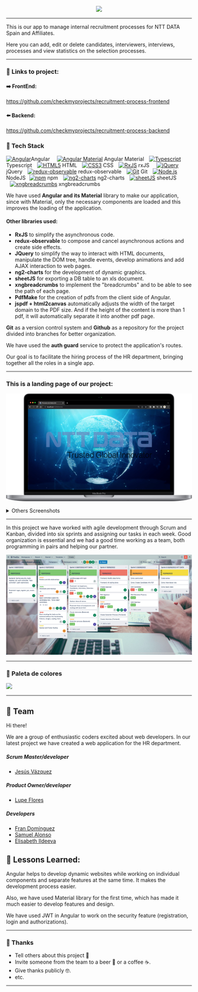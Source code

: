 <p align="center">
<img src="src/assets/img/Logo_Team_Project.png"/>
</p>

---

This is our app to manage internal recruitment processes for NTT DATA Spain and Affiliates. 

Here you can add, edit or delete candidates, interviewers, interviews, processes and view statistics on the selection processes.

---

### :link: **Links to project:** 
#### :arrow_right: FrontEnd: 
https://github.com/checkmyprojects/recruitment-process-frontend

#### :arrow_left: Backend: 
https://github.com/checkmyprojects/recruitment-process-backend

###  :space_invader: Tech Stack

<a href="https://angular.io/" target="_blank" title="Angular"><img src="https://github.com/get-icon/geticon/raw/master/icons/angular-icon.svg" alt="Angular" width="40px" height="40px"></a><span style="margin-right: 15px">Angular</span> <a href="https://material.angular.io/" target="_blank" title="Angular Material"><img src="https://steemitimages.com/0x0/https://s3-us-west-2.amazonaws.com/steemhunt/production/steemhunt/2021-01-02/0cb920e2-Angular-Material.png" alt="Angular Material" width="50px" height="40px"></a><span style="margin-right: 10px"> Angular Material</span> <a href="https://www.typescriptlang.org/" target="_blank" title="Typescript"><img src="https://github.com/get-icon/geticon/raw/master/icons/typescript-icon.svg" alt="Typescript" width="40px" height="40px"></a><span style="margin-right: 10px"> Typescript</span> <a href="https://www.w3.org/TR/html5/" target="_blank" title="HTML5"><img src="https://github.com/get-icon/geticon/raw/master/icons/html-5.svg" alt="HTML5" width="40px" height="40px"></a><span style="margin-right: 10px"> HTML</span> <a href="https://www.w3.org/TR/CSS/" target="_blank" title="CSS3"><img src="https://github.com/get-icon/geticon/raw/master/icons/css-3.svg" alt="CSS3" width="40px" height="40px"></a><span style="margin-right: 10px"> CSS</span> <a href="https://rxjs.dev/" target="_blank" title="RxJS"><img src="https://github.com/get-icon/geticon/raw/master/icons/reactivex.svg" alt="RxJS" width="40px" height="40px"></a><span style="margin-right: 15px"> rxJS</span> <a href="https://jquery.com/" target="_blank" title="jQuery"><img src="https://github.com/get-icon/geticon/raw/master/icons/jquery-icon.svg" alt="jQuery" width="40px" height="40px"></a><span style="margin-right: 10px"> jQuery</span> <a href="https://github.com/redux-observable/redux-observable" target="_blank" title="redux-observable"><img src="https://github.com/get-icon/geticon/raw/master/icons/redux-observable.svg" alt="redux-observable" width="40px" height="40px"></a><span style="margin-right: 10px"> redux-observable</span> <a href="https://git-scm.com/" target="_blank" title="Git"><img src="https://github.com/get-icon/geticon/raw/master/icons/git-icon.svg" alt="Git" width="40px" height="40px"></a><span style="margin-right: 10px"> Git</span> <a href="https://nodejs.org/" target="_blank" title="Node.js"><img src="https://github.com/get-icon/geticon/raw/master/icons/nodejs-icon.svg" alt="Node.js" width="40px" height="40px"></a> <span style="margin-right: 10px"></span>NodeJS<a href="https://www.npmjs.com/" style="margin-left: 10px" target="_blank" title="npm"><img src="https://github.com/get-icon/geticon/raw/master/icons/npm.svg" alt="npm" width="40px" height="40px"></a><span style="margin-right: 10px"> npm</span> <a href="https://www.npmjs.com/" target="_blank" title="ng2-charts"><img src="http://www.chartjs.org/img/chartjs-logo.svg" alt="ng2-charts" width="40px" height="40px"></a><span style="margin-right: 10px"> ng2-charts </span> <a href="https://sheetjs.com/" target="_blank" title="sheetJS"><img src="https://sheetjs.com/sketch128.png" alt="sheetJS" width="40px" height="40px"></a><span style="margin-right: 10px"> sheetJS </span> <a href="https://www.npmjs.com/" style="margin-left: 10px" target="_blank" title="xngbreadcrumbs"><img src="https://avatars.githubusercontent.com/u/23525418?v=4?s=100" alt="xngbreadcrumbs" width="40px" height="40px"></a><span style="margin-right: 10px"> xngbreadcrumbs</span>

We have used **Angular and its Material** library to make our application, since with Material, only the necessary components are loaded and this improves the loading of the application.

#### Other libraries used:
- **RxJS** to simplify the asynchronous code.
- **redux-observable** to compose and cancel asynchronous actions and create side effects.
- **JQuery** to simplify the way to interact with HTML documents, manipulate the DOM tree, handle events, develop animations and add AJAX interaction to web pages.
- **ng2-charts** for the development of dynamic graphics.
- **sheetJS** for exporting a DB table to an xls document.
- **xngbreadcrumbs** to implement the "breadcrumbs" and to be able to see the path of each page.
- **PdfMake** for the creation of pdfs from the client side of Angular.
- **jspdf + html2canvas** automatically adjusts the width of the target domain to the PDF size. And if the height of the content is more than 1 pdf, it will automatically separate it into another pdf page.

**Git** as a version control system and **Github** as a repository for the project divided into branches for better organization.

We have used the **auth guard** service to protect the application's routes.


Our goal is to facilitate the hiring process of the HR department, bringing together all the roles in a single app.

---
### This is a landing page of our project:

![](src/assets/screenshots/landing_page.png)

<details>
  <summary>Others Screenshots</summary>

  #### Login
  ![](src/assets/screenshots/login.png)

  #### Manage users as administrator role 
  ![](src/assets/screenshots/manage_users.png)

  #### New user
  ![](src/assets/screenshots/new_user.png)

  #### New selection process
  ![](src/assets/screenshots/new_selection.png)

  #### New Candidate
  ![](src/assets/screenshots/new_candidate.png)

  #### New interview
  ![](src/assets/screenshots/new_interview.png)

  #### Interviewers
  ![](src/assets/screenshots/interviewers.png)

  #### Manage selection process
  ![](src/assets/screenshots/selection_process.png)

  #### Manage candidates
  ![](src/assets/screenshots/manage_candidates.png)

</details>

---

In this project we have worked with agile development through Scrum and Kanban, divided into six sprints and assigning our tasks in each week. Good organization is essential and we had a good time working as a team, both programming in pairs and helping our partner.



![Trello](src/assets/screenshots/trello.png)

---

<!-- Color Reference -->
### :art: Paleta de colores
![](src/assets/screenshots/paletadecolores.png)

---
:checkered_flag:  Team
---

Hi there!

We are a group of enthusiastic coders excited about web developers. In our latest project we have created a web application for the HR department.

##### Scrum Master/developer
- [Jesús Vázquez](https://github.com/checkmyprojects) 

##### Product Owner/developer

- [Lupe Flores](https://github.com/Lupe13)

##### Developers

- [Fran Domínguez](https://github.com/devfdom)
- [Samuel Alonso](https://github.com/Lupe13)
- [Elisabeth Ildeeva](https://github.com/ElisabethIld)


:memo: Lessons Learned:
---

Angular helps to develop dynamic websites while working on individual components and separate features at the same time. It makes the development process easier.

Also, we have used Material library for the first time, which has made it much easier to develop features and design.

We have used JWT in Angular to work on the security feature (registration, login and authorizations).

---

### :gift: Thanks

* Tell others about this project 📢
* Invite someone from the team to a beer 🍺 or a coffee ☕.
* Give thanks publicly 🤓.
* etc.



---
